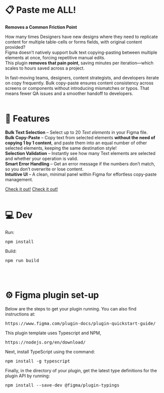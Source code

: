 # 📋 Paste me ALL! #
**Removes a Common Friction Point**

How many times Designers have new designs where they need to replicate content for multiple table-cells or forms fields, with original content provided? <br>
Figma doesn’t natively support bulk text copying-pasting between multiple elements at once, forcing repetitive manual edits. <br>
This plugin **removes that pain point**, saving minutes per iteration—which scales to hours saved across a project.

In fast-moving teams, designers, content strategists, and developers iterate on copy frequently. Bulk copy-paste ensures content consistency across screens or components without introducing mismatches or typos. That means fewer QA issues and a smoother handoff to developers.
<br>
<br>
# 🚀 Features #

**Bulk Text Selection** – Select up to 20 _Text elements_ in your Figma file. <br>
**Bulk Copy-Paste** – Copy text from selected elements **without the need of copying 1 by 1 content**, and paste them into an equal number of other selected elements, keeping the same destination style! <br>
**Selection Validation** – Instantly see how many Text elements are selected and whether your operation is valid. <br>
**Smart Error Handling** – Get an error message if the numbers don’t match, so you don’t overwrite or lose content. <br>
**Intuitive UI** – A clean, minimal panel within Figma for effortless copy-paste management. <br>

[Check it out!](https://www.figma.com/community/plugin/1550199333648647884/paste-me-all)
<a href="[https://example.com/](https://www.figma.com/community/plugin/1550199333648647884/paste-me-all)" target="_blank">Check it out!</a>
<br>
<br>
# 💻 Dev #
Run:

<pre>npm install</pre>

Build:

<pre>npm run build</pre>
<br>
<br>

# ⚙️ Figma plugin set-up #

Below are the steps to get your plugin running. You can also find instructions at:

<pre>https://www.figma.com/plugin-docs/plugin-quickstart-guide/</pre>

This plugin template uses Typescript and NPM,

<pre>https://nodejs.org/en/download/</pre>

Next, install TypeScript using the command:

<pre>npm install -g typescript</pre>

Finally, in the directory of your plugin, get the latest type definitions for the plugin API by running:

<pre>npm install --save-dev @figma/plugin-typings</pre>


